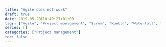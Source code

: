 ```yaml
---
title: "Agile does not work"
draft: true
date: 2019-05-28T10:49:27+01:00
tags: ["Agile", "Project management", "Scrum", "Kanban", "Waterfall", "Team", "Collaboration" ]
series: []
categories: ["Project management"]
toc: false
---
```


